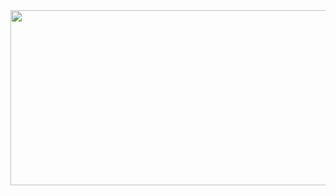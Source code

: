<img src="https://media.giphy.com/media/qKTZ3Kgm6zJmLtvfDd/source.gif" width="920px" height="280px">



<!--
**mjj4685/mjj4685** is a ✨ _special_ ✨ repository because its `README.md` (this file) appears on your GitHub profile.

